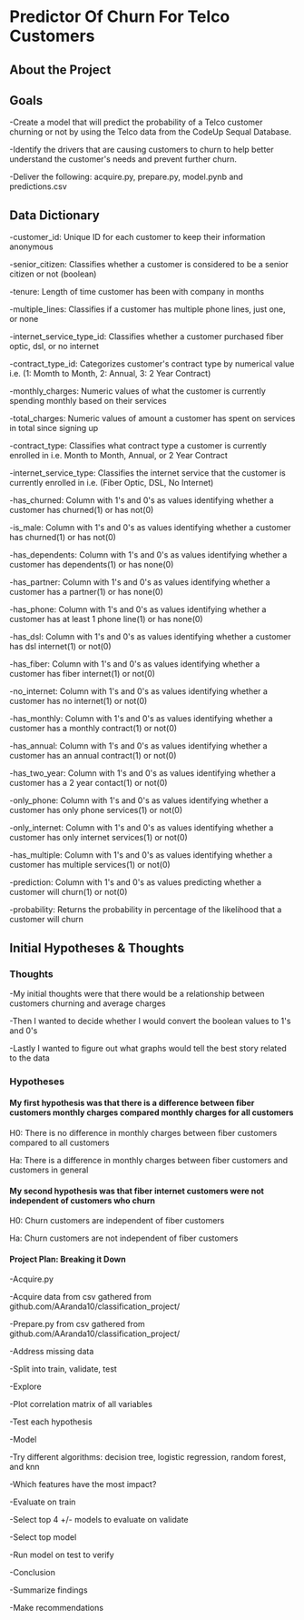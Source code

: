 # Predictor Of Churn For Telco Customers

## About the Project

## Goals

-Create a model that will predict the probability of a Telco customer churning or not by using the Telco data from the CodeUp Sequal Database. 

-Identify the drivers that are causing customers to churn to help better understand the customer's needs and prevent further churn.

-Deliver the following: acquire.py, prepare.py, model.pynb and predictions.csv

## Data Dictionary

-customer_id: Unique ID for each customer to keep their information anonymous   

-senior_citizen: Classifies whether a customer is considered to be a senior citizen or not (boolean)

-tenure: Length of time customer has been with company in months

-multiple_lines: Classifies if a customer has multiple phone lines, just one, or none

-internet_service_type_id: Classifies whether a customer purchased fiber optic, dsl, or no internet

-contract_type_id: Categorizes customer's contract type by numerical value i.e. (1: Momth to Month, 2: Annual, 3: 2 Year Contract)

-monthly_charges: Numeric values of what the customer is currently spending monthly based on their services

-total_charges: Numeric values of amount a customer has spent on services in total since signing up

-contract_type: Classifies what contract type a customer is currently enrolled in i.e. Month to Month, Annual, or 2 Year Contract  

-internet_service_type: Classifies the internet service that the customer is currently enrolled in i.e. (Fiber Optic, DSL, No Internet)

-has_churned: Column with 1's and 0's as values identifying whether a customer has churned(1) or has not(0)

-is_male: Column with 1's and 0's as values identifying whether a customer has churned(1) or has not(0)

-has_dependents: Column with 1's and 0's as values identifying whether a customer has dependents(1) or has none(0)    

-has_partner: Column with 1's and 0's as values identifying whether a customer has a partner(1) or has none(0)

-has_phone: Column with 1's and 0's as values identifying whether a customer has at least 1 phone line(1) or has none(0)

-has_dsl: Column with 1's and 0's as values identifying whether a customer has dsl internet(1) or not(0)

-has_fiber: Column with 1's and 0's as values identifying whether a customer has fiber internet(1) or not(0)   

-no_internet: Column with 1's and 0's as values identifying whether a customer has no internet(1) or not(0) 

-has_monthly: Column with 1's and 0's as values identifying whether a customer has a monthly contract(1) or not(0)

-has_annual: Column with 1's and 0's as values identifying whether a customer has an annual contract(1) or not(0)  

-has_two_year: Column with 1's and 0's as values identifying whether a customer has a 2 year contact(1) or not(0)

-only_phone: Column with 1's and 0's as values identifying whether a customer has only phone services(1) or not(0) 

-only_internet: Column with 1's and 0's as values identifying whether a customer has only internet services(1) or not(0) 

-has_multiple: Column with 1's and 0's as values identifying whether a customer has multiple services(1) or not(0) 

-prediction: Column with 1's and 0's as values predicting whether a customer will churn(1) or not(0)

-probability: Returns the probability in percentage of the likelihood that a customer will churn

## Initial Hypotheses & Thoughts

### Thoughts

-My initial thoughts were that there would be a relationship between customers churning and average charges

-Then I wanted to decide whether I would convert the boolean values to 1's and 0's

-Lastly I wanted to figure out what graphs would tell the best story related to the data


### Hypotheses

#### My first hypothesis was that there is a difference between fiber customers monthly charges compared monthly charges for all customers

H0: There is no difference in monthly charges between fiber customers compared to all customers

Ha: There is a difference in monthly charges between fiber customers and customers in general

#### My second hypothesis was that fiber internet customers were not independent of customers who churn

H0: Churn customers are independent of fiber customers

Ha: Churn customers are not independent of fiber customers


#### Project Plan: Breaking it Down

-Acquire.py

-Acquire data from csv gathered from github.com/AAranda10/classification_project/

-Prepare.py from csv gathered from github.com/AAranda10/classification_project/

-Address missing data

-Split into train, validate, test

-Explore

-Plot correlation matrix of all variables

-Test each hypothesis

-Model

-Try different algorithms: decision tree, logistic regression, random forest, and knn

-Which features have the most impact?

-Evaluate on train

-Select top 4 +/- models to evaluate on validate

-Select top model

-Run model on test to verify

-Conclusion

-Summarize findings

-Make recommendations
